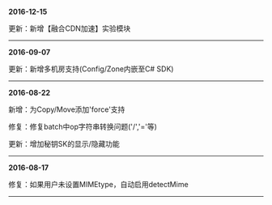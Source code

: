 
**2016-12-15**

更新：新增【融合CDN加速】实验模块

* * *

**2016-09-07**

更新：新增多机房支持(Config/Zone内嵌至C# SDK)

* * *

**2016-08-22**

新增：为Copy/Move添加'force'支持

修复：修复batch中op字符串转换问题('/','='等)

更新：增加秘钥SK的显示/隐藏功能

* * *

**2016-08-17**

修复：如果用户未设置MIMEtype，自动启用detectMime

* * *
